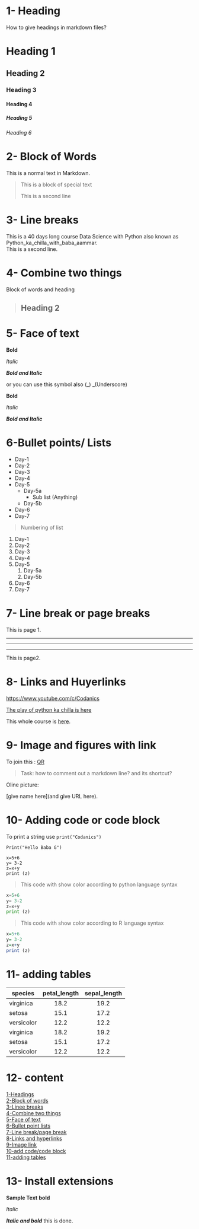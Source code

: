 # 1- Heading

How to give headings in markdown files?

# Heading 1
## Heading 2
### Heading 3
#### Heading 4
##### Heading 5
###### Heading 6


# 2- Block of Words

This is a normal text in  Markdown.

>This is a block of special text
>
>This is a second line

# 3- Line breaks

This is a 40 days long course Data Science with Python also known as Python_ka_chilla_with_baba_aammar.\
This is a second line.

# 4- Combine two things

Block of words and heading

> ## Heading 2

# 5- Face of text

**Bold**

*Italic*

***Bold and Italic***

or you can use this symbol also (_)
_(Underscore)

__Bold__

_Italic_

___Bold and Italic___

# 6-Bullet points/ Lists

- Day-1
- Day-2
- Day-3
- Day-4
- Day-5
    - Day-5a
        - Sub list (Anything)
    - Day-5b
- Day-6
- Day-7

> Numbering of list

1. Day-1
2. Day-2
3. Day-3
4. Day-4
5. Day-5
    1. Day-5a
    2. Day-5b
6. Day-6
7. Day-7

# 7- Line break or page breaks

This is page 1.

___
---
***
This is page2.

# 8- Links and Huyerlinks

<https://www.youtube.com/c/Codanics>


[The play of python ka chilla is here](https://www.youtube.com/c/Codanics)

[Codanics]: https://www.youtube.com/c/Codanics

This whole course is [here][Codanics].


# 9- Image and figures with link

To join this :
[QR](gf1.jpeg)

> Task:  how to comment out a markdown line? and its shortcut?

Oline picture:

[give name here](and give URL here).

# 10- Adding code or code block

To print a string use `print("Codanics")`

`Print("Hello Baba G")`

```
x=5+6
y= 3-2
z=x+y
print (z)
```
>This code with show color according to python language syntax


```python
x=5+6
y= 3-2
z=x+y
print (z)
```
>This code with show color according to R language syntax

```R
x=5+6
y= 3-2
z=x+y
print (z)
```

# 11- adding tables

| species | petal_length | sepal_length |
| ------- | :----------: | :----------: |
| virginica | 18.2 | 19.2 |
| setosa | 15.1 | 17.2 |
| versicolor | 12.2 | 12.2 |
| virginica | 18.2 | 19.2 |
| setosa | 15.1 | 17.2 |
| versicolor | 12.2 | 12.2 |

# 12- content

[1-Headings](#1--heading)\
[2-Block of words](#2--block-of-words)\
[3-Linee breaks](#3--line-breaks)\
[4-Combine two things](#4--combine-two-things)\
[5-Face of text](#5--face-of-text)\
[6-Bullet point lists](#6-bullet-points-lists)\
[7-Line break/page break](#7--line-break-or-page-breaks)\
[8-Links and hyperlinks](#8--links-and-huyerlinks)\
[9-Image link](#9--image-and-figures-with-link)\
[10-add code/code block](#10--adding-code-or-code-block)\
[11-adding tables](#11--adding-tables)

# 13- Install extensions

**Sample Text**
**bold**

_Italic_

**_Italic and bold_**
this is done.

